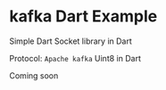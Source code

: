 # kafka Dart  Example


Simple Dart Socket library in Dart

Protocol: ``Apache kafka`` Uint8 in Dart


Coming soon
